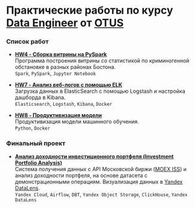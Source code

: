 # Практические работы по курсу **[Data Engineer](https://otus.ru/lessons/data-engineer)** от **[OTUS](https://otus.ru/)**

### Список работ

* **[HW4 - Сборка витрины на PySpark](hw4_pyspark)**<br>
    Программа построения витрины со статистикой по криминогенной обстановке в разных районах Бостона.<br>
    `Spark`, `PySpark`, `Jupyter Notebook`

* **[HW7 - Анализ веб-логов с помощью ELK](hw7_elk)**<br>
    Загрузка данных в ElasticSearch с помощью Logstash и настройка дашборда в Kibana.<br>
    `Elasticsearch`, `Logstash`, `Kibana`, `Docker`

* **[HW8 - Продуктивизация модели](hw8_model_production)**<br>
    Продуктивизация модели машинного обучения.<br>
    `Python`, `Docker`

### Финальный проект

* **[Анализ доходности инвестиционного портфеля (Investment Portfolio Analysis)](https://github.com/scoriss/OTUS-DE-IPA)**<br>
Система получения данных с API Московской биржи ([MOEX ISS](https://www.moex.com/a2193)) и анализ доходности портфеля, на основе датасета c демонстрационными операциям. Визуализация данных в [Yandex DataLens](https://cloud.yandex.ru/services/datalens).<br>
`Yandex Cloud`, `Airflow`, `DBT`, `Yandex Object Storage`, `ClickHouse`, `Yandex DataLens`
